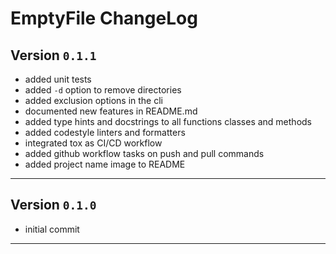 # EmptyFile ChangeLog

## Version `0.1.1`

- added unit tests
- added `-d` option to remove directories
- added exclusion options in the cli
- documented new features in README.md
- added type hints and docstrings to all functions classes and methods
- added codestyle linters and formatters
- integrated tox as CI/CD workflow
- added github workflow tasks on push and pull commands
- added project name image to README

-------------------------

## Version `0.1.0`

- initial commit

-------------------------
